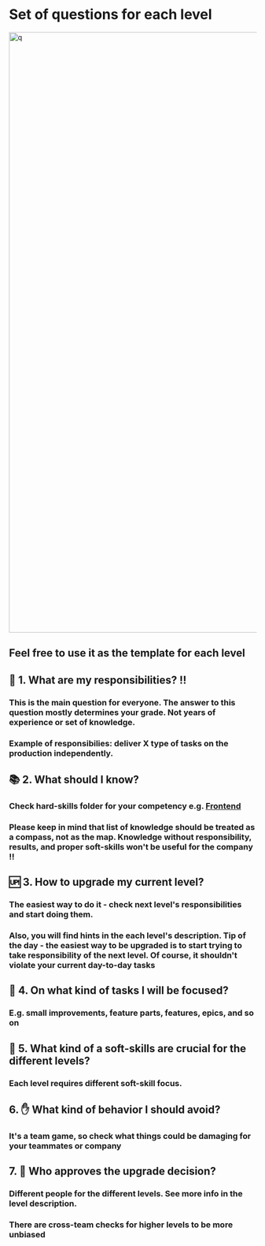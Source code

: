# Set of questions for each level

<img width="1219" alt="q" src="https://user-images.githubusercontent.com/47868427/120663563-cc7dd500-c492-11eb-84fc-fd19da628f69.png">


## Feel free to use it as the template for each level

## 🦉 1. What are my responsibilities? ‼️
### This is the main question for everyone. The answer to this question mostly determines your grade. Not years of experience or set of knowledge. 
### Example of responsibilies: deliver X type of tasks on the production independently. 

## 📚 2. What should I know?
### Check hard-skills folder for your competency e.g. [Frontend](/hard-skills/frontend)
### Please keep in mind that list of knowledge should be treated as a compass, not as the map. Knowledge without responsibility, results, and proper soft-skills won't be useful for the company ‼️

## 🆙 3. How to upgrade my current level?
### The easiest way to do it - check next level's responsibilities and start doing them.
### Also, you will find hints in the each level's description. Tip of the day - the easiest way to be upgraded is to start trying to take responsibility of the next level. Of course, it shouldn't violate your current day-to-day tasks

## 🎯 4. On what kind of tasks I will be focused?
### E.g. small improvements, feature parts, features, epics, and so on

## 🍦 5. What kind of a soft-skills are crucial for the different levels?
### Each level requires different soft-skill focus. 

## 6. ✋ What kind of behavior I should avoid?
### It's a team game, so check what things could be damaging for your teammates or company

## 7. 🙍 Who approves the upgrade decision?
### Different people for the different levels. See more info in the level description. 
### There are cross-team checks for higher levels to be more unbiased
